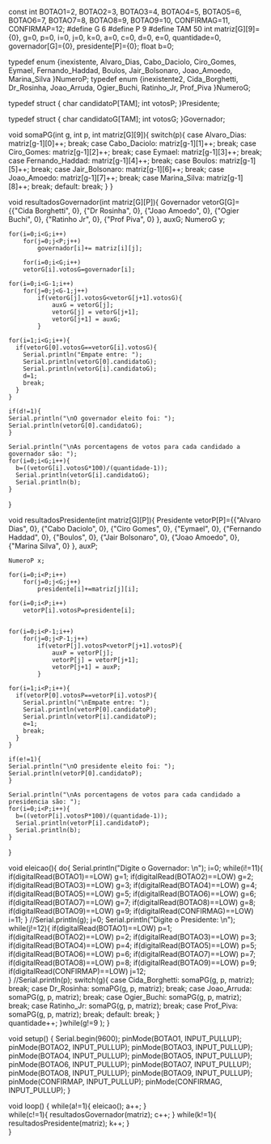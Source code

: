 const int BOTAO1=2, BOTAO2=3, BOTAO3=4, BOTAO4=5, BOTAO5=6, BOTAO6=7, BOTAO7=8, BOTAO8=9, BOTAO9=10, CONFIRMAG=11, CONFIRMAP=12;
#define G 6
#define P 9
#define TAM 50
int matriz[G][9]={0}, g=0, p=0, i=0, j=0, k=0, a=0, c=0, d=0, e=0, quantidade=0, governador[G]={0}, presidente[P]={0};
float b=0;

typedef enum {inexistente, Alvaro_Dias, Cabo_Daciolo, Ciro_Gomes, Eymael, Fernando_Haddad, Boulos, Jair_Bolsonaro, Joao_Amoedo, Marina_Silva }NumeroP;
typedef enum {inexistente2, Cida_Borghetti, Dr_Rosinha, Joao_Arruda, Ogier_Buchi, Ratinho_Jr, Prof_Piva }NumeroG;

typedef struct {
    char candidatoP[TAM];
    int votosP;
}Presidente;

typedef struct {
    char candidatoG[TAM];
    int votosG;
}Governador;

void somaPG(int g, int p, int matriz[G][9]){
    switch(p){
        case Alvaro_Dias:
            matriz[g-1][0]++;
        break;
        case Cabo_Daciolo:
            matriz[g-1][1]++;
        break;
        case Ciro_Gomes:
            matriz[g-1][2]++;
        break;
        case Eymael:
            matriz[g-1][3]++;
        break;
        case Fernando_Haddad:
            matriz[g-1][4]++;
        break;
        case Boulos:
            matriz[g-1][5]++;
        break;
        case Jair_Bolsonaro:
            matriz[g-1][6]++;
        break;
        case Joao_Amoedo:
            matriz[g-1][7]++;
        break;
        case Marina_Silva:
            matriz[g-1][8]++;
        break;
        default:
        break;
    }
}

void resultadosGovernador(int matriz[G][P]){
    Governador vetorG[G]={{"Cida Borghetti", 0},
                            {"Dr Rosinha", 0},
                            {"Joao Amoedo", 0},
                            {"Ogier Buchi", 0},
                            {"Ratinho Jr", 0},
                            {"Prof Piva", 0} }, auxG;
    NumeroG y;

    for(i=0;i<G;i++)
        for(j=0;j<P;j++)
            governador[i]+= matriz[i][j];

        for(i=0;i<G;i++)
        vetorG[i].votosG=governador[i];

    for(i=0;i<G-1;i++)
        for(j=0;j<G-1;j++)
            if(vetorG[j].votosG<vetorG[j+1].votosG){
                auxG = vetorG[j];
                vetorG[j] = vetorG[j+1];
                vetorG[j+1] = auxG;
            }

    for(i=1;i<G;i++){
      if(vetorG[0].votosG==vetorG[i].votosG){
        Serial.println("Empate entre: ");
        Serial.println(vetorG[0].candidatoG);
        Serial.println(vetorG[i].candidatoG);
        d=1;
        break;
      }
    }

    if(d!=1){
    Serial.println("\nO governador eleito foi: ");
    Serial.println(vetorG[0].candidatoG);
    }
    
    Serial.println("\nAs porcentagens de votos para cada candidado a governador são: ");
    for(i=0;i<G;i++){
      b=((vetorG[i].votosG*100)/(quantidade-1));
      Serial.println(vetorG[i].candidatoG);
      Serial.println(b);
    }  
}

void resultadosPresidente(int matriz[G][P]){
   Presidente vetorP[P]={{"Alvaro Dias", 0},
                            {"Cabo Daciolo", 0},
                            {"Ciro Gomes", 0},
                            {"Eymael", 0},
                            {"Fernando Haddad", 0},
                            {"Boulos", 0},
                            {"Jair Bolsonaro", 0},
                            {"Joao Amoedo", 0},
                            {"Marina Silva", 0} }, auxP;
   
    NumeroP x;
   
    for(i=0;i<P;i++)
        for(j=0;j<G;j++)
            presidente[i]+=matriz[j][i];

    for(i=0;i<P;i++)
        vetorP[i].votosP=presidente[i];
    

    for(i=0;i<P-1;i++)
        for(j=0;j<P-1;j++)
            if(vetorP[j].votosP<vetorP[j+1].votosP){
                auxP = vetorP[j];
                vetorP[j] = vetorP[j+1];
                vetorP[j+1] = auxP;
            }

    for(i=1;i<P;i++){
      if(vetorP[0].votosP==vetorP[i].votosP){
        Serial.println("\nEmpate entre: ");
        Serial.println(vetorP[0].candidatoP);
        Serial.println(vetorP[i].candidatoP);
        e=1;
        break;
      }
    }

    if(e!=1){
    Serial.println("\nO presidente eleito foi: ");
    Serial.println(vetorP[0].candidatoP);
    }
    
    Serial.println("\nAs porcentagens de votos para cada candidado a presidencia são: ");
    for(i=0;i<P;i++){
      b=((vetorP[i].votosP*100)/(quantidade-1));
      Serial.println(vetorP[i].candidatoP);
      Serial.println(b);
    }   
}



void eleicao(){
  do{
  Serial.println("Digite o Governador: \n");
  i=0;
  while(i!=11){
    if(digitalRead(BOTAO1)==LOW)
      g=1;
    if(digitalRead(BOTAO2)==LOW)
      g=2;
    if(digitalRead(BOTAO3)==LOW)
      g=3;
    if(digitalRead(BOTAO4)==LOW)
      g=4;
    if(digitalRead(BOTAO5)==LOW)
      g=5;
    if(digitalRead(BOTAO6)==LOW)
      g=6;
    if(digitalRead(BOTAO7)==LOW)
      g=7;
    if(digitalRead(BOTAO8)==LOW)
      g=8;
    if(digitalRead(BOTAO9)==LOW)
      g=9;
    if(digitalRead(CONFIRMAG)==LOW)
      i=11;
  }
  //Serial.println(g);
  j=0;
  Serial.println("Digite o Presidente: \n");
  while(j!=12){
    if(digitalRead(BOTAO1)==LOW)
      p=1;
    if(digitalRead(BOTAO2)==LOW)
      p=2;
    if(digitalRead(BOTAO3)==LOW)
      p=3;
    if(digitalRead(BOTAO4)==LOW)
      p=4;
    if(digitalRead(BOTAO5)==LOW)
      p=5;
    if(digitalRead(BOTAO6)==LOW)
      p=6;
    if(digitalRead(BOTAO7)==LOW)
      p=7;
    if(digitalRead(BOTAO8)==LOW)
      p=8;
    if(digitalRead(BOTAO9)==LOW)
      p=9;
    if(digitalRead(CONFIRMAP)==LOW)
      j=12;          
  }
  //Serial.println(p);
  switch(g){
        case Cida_Borghetti:
            somaPG(g, p, matriz);
        break;
        case Dr_Rosinha:
            somaPG(g, p, matriz);
        break;
        case Joao_Arruda:
            somaPG(g, p, matriz);
        break;
        case Ogier_Buchi:
            somaPG(g, p, matriz);
        break;
        case Ratinho_Jr:
            somaPG(g, p, matriz);
        break;
        case Prof_Piva:
            somaPG(g, p, matriz);
        break;
        default:
        break;
    }  
    quantidade++;
  }while(g!=9 );
  }

void setup() {
  Serial.begin(9600);
  pinMode(BOTAO1, INPUT_PULLUP);
  pinMode(BOTAO2, INPUT_PULLUP);
  pinMode(BOTAO3, INPUT_PULLUP);
  pinMode(BOTAO4, INPUT_PULLUP);
  pinMode(BOTAO5, INPUT_PULLUP);
  pinMode(BOTAO6, INPUT_PULLUP);
  pinMode(BOTAO7, INPUT_PULLUP);
  pinMode(BOTAO8, INPUT_PULLUP);
  pinMode(BOTAO9, INPUT_PULLUP);
  pinMode(CONFIRMAP, INPUT_PULLUP);
  pinMode(CONFIRMAG, INPUT_PULLUP);
}

void loop() {
  while(a!=1){
    eleicao();
    a++;
  }  
  while(c!=1){
    resultadosGovernador(matriz);
    c++;
  }
  while(k!=1){
    resultadosPresidente(matriz);
    k++;
  }    
}

